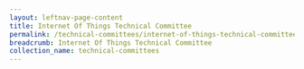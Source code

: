 ```yaml
---
layout: leftnav-page-content
title: Internet Of Things Technical Committee
permalink: /technical-committees/internet-of-things-technical-committee/
breadcrumb: Internet Of Things Technical Committee
collection_name: technical-committees
---
```

